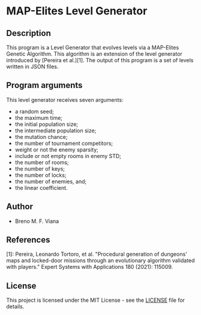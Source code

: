 # MAP-Elites Level Generator

## Description

This program is a Level Generator that evolves levels via a MAP-Elites Genetic
Algorithm.
This algorithm is an extension of the level generator introduced by [Pereira
et al.][1].
The output of this program is a set of levels written in JSON files.

## Program arguments

This level generator receives seven arguments:
- a random seed;
- the maximum time;
- the initial population size;
- the intermediate population size;
- the mutation chance;
- the number of tournament competitors;
- weight or not the enemy sparsity;
- include or not empty rooms in enemy STD;
- the number of rooms;
- the number of keys;
- the number of locks;
- the number of enemies, and;
- the linear coefficient.


## Author

- Breno M. F. Viana


## References

[1]: Pereira, Leonardo Tortoro, et al. "Procedural generation of dungeons' maps
and locked-door missions through an evolutionary algorithm validated with
players." Expert Systems with Applications 180 (2021): 115009.


## License

This project is licensed under the MIT License - see the [LICENSE](LICENSE) file for details.
